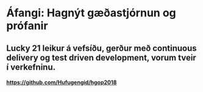 # Áfangi: Hagnýt gæðastjórnun og prófanir
## Lucky 21 leikur á vefsíðu, gerður með continuous delivery og test driven development, vorum tveir í verkefninu.

#### https://github.com/Hufugengid/hgop2018
